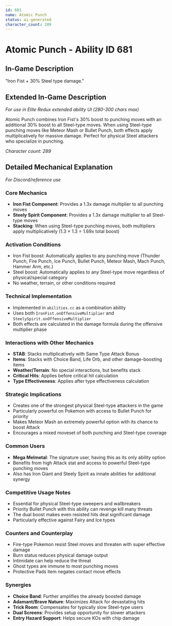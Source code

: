 ```yaml
---
id: 681
name: Atomic Punch
status: ai-generated
character_count: 289
---
```


# Atomic Punch - Ability ID 681

## In-Game Description
"Iron Fist + 30% Steel type damage."

## Extended In-Game Description
*For use in Elite Redux extended ability UI (280-300 chars max)*

Atomic Punch combines Iron Fist's 30% boost to punching moves with an additional 30% boost to all Steel-type moves. When using Steel-type punching moves like Meteor Mash or Bullet Punch, both effects apply multiplicatively for massive damage. Perfect for physical Steel attackers who specialize in punching.

*Character count: 289*

## Detailed Mechanical Explanation
*For Discord/reference use*

### Core Mechanics
- **Iron Fist Component**: Provides a 1.3x damage multiplier to all punching moves
- **Steely Spirit Component**: Provides a 1.3x damage multiplier to all Steel-type moves
- **Stacking**: When using Steel-type punching moves, both multipliers apply multiplicatively (1.3 × 1.3 = 1.69x total boost)

### Activation Conditions
- Iron Fist boost: Automatically applies to any punching move (Thunder Punch, Fire Punch, Ice Punch, Bullet Punch, Meteor Mash, Mach Punch, Hammer Arm, etc.)
- Steel boost: Automatically applies to any Steel-type move regardless of physical/special category
- No weather, terrain, or other conditions required

### Technical Implementation
- Implemented in `abilities.cc` as a combination ability
- Uses both `IronFist.onOffensiveMultiplier` and `SteelySpirit.onOffensiveMultiplier`
- Both effects are calculated in the damage formula during the offensive multiplier phase

### Interactions with Other Mechanics
- **STAB**: Stacks multiplicatively with Same Type Attack Bonus
- **Items**: Stacks with Choice Band, Life Orb, and other damage-boosting items
- **Weather/Terrain**: No special interactions, but benefits stack
- **Critical Hits**: Applies before critical hit calculation
- **Type Effectiveness**: Applies after type effectiveness calculation

### Strategic Implications
- Creates one of the strongest physical Steel-type attackers in the game
- Particularly powerful on Pokemon with access to Bullet Punch for priority
- Makes Meteor Mash an extremely powerful option with its chance to boost Attack
- Encourages a mixed moveset of both punching and Steel-type coverage

### Common Users
- **Mega Melmetal**: The signature user, having this as its only ability option
- Benefits from high Attack stat and access to powerful Steel-type punching moves
- Also has Iron Giant and Steely Spirit as innate abilities for additional synergy

### Competitive Usage Notes
- Essential for physical Steel-type sweepers and wallbreakers
- Priority Bullet Punch with this ability can revenge kill many threats
- The dual boost makes even resisted hits deal significant damage
- Particularly effective against Fairy and Ice types

### Counters and Counterplay
- Fire-type Pokemon resist Steel moves and threaten with super effective damage
- Burn status reduces physical damage output
- Intimidate can help reduce the threat
- Ghost types are immune to most punching moves
- Protective Pads item negates contact move effects

### Synergies
- **Choice Band**: Further amplifies the already boosted damage
- **Adamant/Brave Nature**: Maximizes Attack for devastating hits
- **Trick Room**: Compensates for typically slow Steel-type users
- **Dual Screens**: Provides setup opportunity for slower attackers
- **Entry Hazard Support**: Helps secure KOs with chip damage